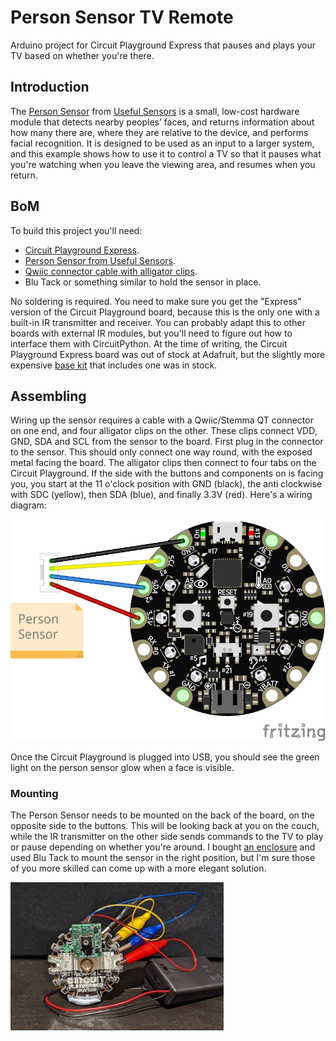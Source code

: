 # Person Sensor TV Remote
Arduino project for Circuit Playground Express that pauses and plays your TV based on whether you're there.

## Introduction

The [Person Sensor](https://usfl.ink/ps) from [Useful Sensors](https://usefulsensors.com)
is a small, low-cost hardware module that detects nearby peoples’ faces, and
returns information about how many there are, where they are relative to the
device, and performs facial recognition. It is designed to be used as an input
to a larger system, and this example shows how to use it to control a TV so that
it pauses what you're watching when you leave the viewing area, and resumes when
you return.

## BoM

To build this project you'll need:

 - [Circuit Playground Express](https://www.adafruit.com/product/3333).
 - [Person Sensor from Useful Sensors](https://usfl.ink/ps).
 - [Qwiic connector cable with alligator clips](https://www.adafruit.com/product/4398).
 - Blu Tack or something similar to hold the sensor in place.

No soldering is required. You need to make sure you get the "Express" version of
the Circuit Playground board, because this is the only one with a built-in IR
transmitter and receiver. You can probably adapt this to other boards with
external IR modules, but you'll need to figure out how to interface them with
CircuitPython. At the time of writing, the Circuit Playground Express board was
out of stock at Adafruit, but the slightly more expensive [base kit](https://www.adafruit.com/product/3517)
that includes one was in stock.

## Assembling

Wiring up the sensor requires a cable with a Qwiic/Stemma QT connector on one
end, and four alligator clips on the other. These clips connect VDD, GND, SDA
and SCL from the sensor to the board. First plug in the connector to the sensor.
This should only connect one way round, with the exposed metal facing the board.
The alligator clips then connect to four tabs on the Circuit Playground. If the
side with the buttons and components on is facing you, you start at the 11 
o'clock position with GND (black), the anti clockwise with SDC (yellow), then
SDA (blue), and finally 3.3V (red). Here's a wiring diagram:

![Person Sensor TV Remote Wiring Diagram](pico_person_sensor_tv_remote_bb.png)

Once the Circuit Playground is plugged into USB, you should see the green light
on the person sensor glow when a face is visible.

### Mounting

The Person Sensor needs to be mounted on the back of the board, on the opposite
side to the buttons. This will be looking back at you on the couch, while the IR
transmitter on the other side sends commands to the TV to play or pause
depending on whether you're around. I bought [an enclosure](https://www.adafruit.com/product/3915)
and used Blu Tack to mount the sensor in the right position, but I'm sure those
of you more skilled can come up with a more elegant solution.

![Blu Tack mounting horror](tv_sensor_mounting.jpg)
